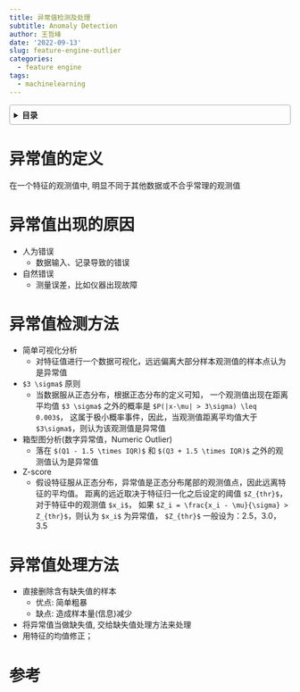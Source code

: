 ```yaml
---
title: 异常值检测及处理
subtitle: Anomaly Detection
author: 王哲峰
date: '2022-09-13'
slug: feature-engine-outlier
categories:
  - feature engine
tags:
  - machinelearning
---
```


<style>
details {
    border: 1px solid #aaa;
    border-radius: 4px;
    padding: .5em .5em 0;
}
summary {
    font-weight: bold;
    margin: -.5em -.5em 0;
    padding: .5em;
}
details[open] {
    padding: .5em;
}
details[open] summary {
    border-bottom: 1px solid #aaa;
    margin-bottom: .5em;
}
img {
    pointer-events: none;
}
</style>

<details><summary>目录</summary><p>

- [异常值的定义](#异常值的定义)
- [异常值出现的原因](#异常值出现的原因)
- [异常值检测方法](#异常值检测方法)
- [异常值处理方法](#异常值处理方法)
- [参考](#参考)
</p></details><p></p>


# 异常值的定义

在一个特征的观测值中, 明显不同于其他数据或不合乎常理的观测值

# 异常值出现的原因

* 人为错误
    - 数据输入、记录导致的错误
* 自然错误
    - 测量误差，比如仪器出现故障

# 异常值检测方法

* 简单可视化分析
    - 对特征值进行一个数据可视化，远远偏离大部分样本观测值的样本点认为是异常值
* `$3 \sigma$` 原则
    - 当数据服从正态分布，根据正态分布的定义可知，
      一个观测值出现在距离平均值 `$3 \sigma$` 之外的概率是 `$P(|x-\mu| > 3\sigma) \leq 0.003$`，
      这属于极小概率事件，因此，当观测值距离平均值大于 `$3\sigma$`，则认为该观测值是异常值
* 箱型图分析(数字异常值，Numeric Outlier)
    - 落在 `$(Q1 - 1.5 \times IQR)$` 和 `$(Q3 + 1.5 \times IQR)$` 之外的观测值认为是异常值
* Z-score
   - 假设特征服从正态分布，异常值是正态分布尾部的观测值点，因此远离特征的平均值。
     距离的远近取决于特征归一化之后设定的阈值 `$Z_{thr}$`，对于特征中的观测值 `$x_i$`，
     如果 `$Z_i = \frac{x_i - \mu}{\sigma} > Z_{thr}$`，则认为 `$x_i$` 为异常值，
     `$Z_{thr}$` 一般设为：2.5，3.0，3.5

# 异常值处理方法

* 直接删除含有缺失值的样本
   - 优点: 简单粗暴
   - 缺点: 造成样本量(信息)减少
* 将异常值当做缺失值, 交给缺失值处理方法来处理
* 用特征的均值修正；


# 参考
